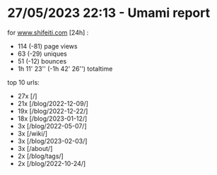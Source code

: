 # 27/05/2023 22:13 - Umami report
for www.shifeiti.com [24h] :

 - 114 (-81) page views
 - 63 (-29) uniques
 - 51 (-12) bounces
 - 1h 11' 23'' (-1h 42' 26'') totaltime


top 10 urls:
 - 27x [/]
 - 21x [/blog/2022-12-09/]
 - 19x [/blog/2022-12-22/]
 - 18x [/blog/2023-01-12/]
 - 3x [/blog/2022-05-07/]
 - 3x [/wiki/]
 - 3x [/blog/2023-02-03/]
 - 3x [/about/]
 - 2x [/blog/tags/]
 - 2x [/blog/2022-10-24/]


